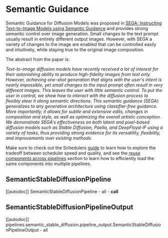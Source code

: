 <!--Copyright 2024 The HuggingFace Team. All rights reserved.

Licensed under the Apache License, Version 2.0 (the "License"); you may not use this file except in compliance with
the License. You may obtain a copy of the License at

http://www.apache.org/licenses/LICENSE-2.0

Unless required by applicable law or agreed to in writing, software distributed under the License is distributed on
an "AS IS" BASIS, WITHOUT WARRANTIES OR CONDITIONS OF ANY KIND, either express or implied. See the License for the
specific language governing permissions and limitations under the License.
-->

# Semantic Guidance

Semantic Guidance for Diffusion Models was proposed in [SEGA: Instructing Text-to-Image Models using Semantic Guidance](https://huggingface.co/papers/2301.12247) and provides strong semantic control over image generation.
Small changes to the text prompt usually result in entirely different output images. However, with SEGA a variety of changes to the image are enabled that can be controlled easily and intuitively, while staying true to the original image composition.

The abstract from the paper is:

*Text-to-image diffusion models have recently received a lot of interest for their astonishing ability to produce high-fidelity images from text only. However, achieving one-shot generation that aligns with the user's intent is nearly impossible, yet small changes to the input prompt often result in very different images. This leaves the user with little semantic control. To put the user in control, we show how to interact with the diffusion process to flexibly steer it along semantic directions. This semantic guidance (SEGA) generalizes to any generative architecture using classifier-free guidance. More importantly, it allows for subtle and extensive edits, changes in composition and style, as well as optimizing the overall artistic conception. We demonstrate SEGA's effectiveness on both latent and pixel-based diffusion models such as Stable Diffusion, Paella, and DeepFloyd-IF using a variety of tasks, thus providing strong evidence for its versatility, flexibility, and improvements over existing methods.*

<Tip>

Make sure to check out the Schedulers [guide](fort-obsidian/diffusers/docs/source/en/using-diffusers/schedulers.md) to learn how to explore the tradeoff between scheduler speed and quality, and see the [reuse components across pipelines](fort-obsidian/diffusers/docs/source/en/using-diffusers/loading.md#reuse-components-across-pipelines) section to learn how to efficiently load the same components into multiple pipelines.

</Tip>

## SemanticStableDiffusionPipeline
[[autodoc]] SemanticStableDiffusionPipeline
	- all
	- __call__

## SemanticStableDiffusionPipelineOutput
[[autodoc]] pipelines.semantic_stable_diffusion.pipeline_output.SemanticStableDiffusionPipelineOutput
	- all
